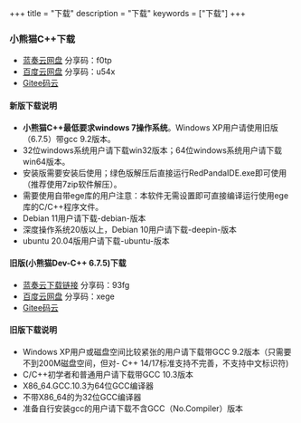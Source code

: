 +++
title = "下载"
description = "下载"
keywords = ["下载"]
+++

### 小熊猫C++下载

 - [蓝奏云网盘](https://wwe.lanzoui.com/b01os0mwd) 分享码：f0tp
 - [百度云网盘](https://pan.baidu.com/s/1RZClddsyeKpiI19w56ahbA) 分享码：u54x
 - [Gitee码云](https://gitee.com/royqh1979/RedPanda-CPP/releases)

#### 新版下载说明

 -  **小熊猫C++最低要求windows 7操作系统**。Windows XP用户请使用旧版（6.7.5）带gcc 9.2版本。
 - 32位windows系统用户请下载win32版本；64位windows系统用户请下载win64版本。
 - 安装版需要安装后使用；绿色版解压后直接运行RedPandaIDE.exe即可使用（推荐使用7zip软件解压）。
 - 需要使用自带ege库的用户注意：本软件无需设置即可直接编译运行使用ege库的C/C++程序文件。
 - Debian 11用户请下载-debian-版本
 - 深度操作系统20版以上，Debian 10用户请下载-deepin-版本
 - ubuntu 20.04版用户请下载-ubuntu-版本

#### 旧版(小熊猫Dev-C++ 6.7.5)下载

 - [蓝奏云下载链接](https://wwe.lanzoui.com/b01nolo2b) 分享码：93fg 
 - [百度云网盘](https://pan.baidu.com/s/1dDkpQ8TeYzWKaHOHjTEq2A) 分享码：xege 
 - [Gitee码云](https://gitee.com/royqh1979/Dev-CPP/releases/v6.7.5)

#### 旧版下载说明
 - Windows XP用户或磁盘空间比较紧张的用户请下载带GCC 9.2版本（只需要不到200M磁盘空间，但对- C++ 14/17标准支持不完善，不支持中文标识符)
 - C/C++初学者和普通用户请下载带GCC 10.3版本
 - X86_64.GCC.10.3为64位GCC编译器
 - 不带X86_64的为32位GCC编译器
 - 准备自行安装gcc的用户请下载不含GCC（No.Compiler）版本
